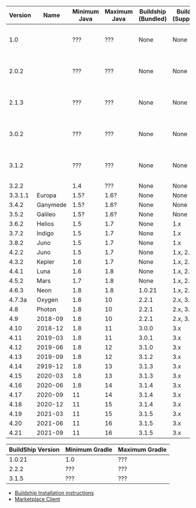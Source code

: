 | Version |  Name    | Minimum Java | Maximum Java   |  Buildship (Bundled)  | Buildship (Supported) | Notes |
|---------|----------|--------------|----------------|-----------------------|-----------------------|-------|
| 1.0     |          | ???          | ???            | None                  | None                  | Doesn't work on 64 Bit |
| 2.0.2   |          | ???          | ???            | None                  | None                  | Doesn't work on 64 Bit |
| 2.1.3   |          | ???          | ???            | None                  | None                  | Doesn't work on 64 Bit |
| 3.0.2   |          | ???          | ???            | None                  | None                  | Doesn't work on 64 Bit |
| 3.1.2   |          | ???          | ???            | None                  | None                  | Doesn't work on 64 Bit |
| 3.2.2   |          | 1.4          | ???            | None                  | None                  |
| 3.3.1.1 | Europa   | 1.5?         | 1.6?           | None                  | None                  |
| 3.4.2   | Ganymede | 1.5?         | 1.6?           | None                  | None                  |
| 3.5.2   | Galileo  | 1.5?         | 1.6?           | None                  | None                  |
| 3.6.2   | Helios   | 1.5          | 1.7            | None                  | 1.x                   |
| 3.7.2   | Indigo   | 1.5          | 1.7            | None                  | 1.x                   |
| 3.8.2   | Juno     | 1.5          | 1.7            | None                  | 1.x                   |
| 4.2.2   | Juno     | 1.5          | 1.7            | None                  | 1.x, 2.x              |
| 4.3.2   | Kepler   | 1.6          | 1.7            | None                  | 1.x, 2.x, 3.x         |
| 4.4.1   | Luna     | 1.6          | 1.8            | None                  | 1.x, 2.x, 3.x         |
| 4.5.2   | Mars     | 1.7          | 1.8            | None                  | 1.x, 2.x, 3.x         |
| 4.6.3   | Neon     | 1.8          | 1.8            | 1.0.21                | 1.x, 2.x, 3.x         |
| 4.7.3a  | Oxygen   | 1.8          | 10             | 2.2.1                 | 2.x, 3.x              |
| 4.8     | Photon   | 1.8          | 10             | 2.2.1                 | 2.x, 3.x              |
| 4.9     | 2018-09  | 1.8          | 10             | 2.2.1                 | 2.x, 3.x              |
| 4.10    | 2018-12  | 1.8          | 11             | 3.0.0                 | 3.x                   |
| 4.11    | 2019-03  | 1.8          | 11             | 3.0.1                 | 3.x                   |
| 4.12    | 2019-06  | 1.8          | 12             | 3.1.0                 | 3.x                   |
| 4.13    | 2019-09  | 1.8          | 12             | 3.1.2                 | 3.x                   |
| 4.14    | 2919-12  | 1.8          | 13             | 3.1.3                 | 3.x                   |
| 4.15    | 2020-03  | 1.8          | 13             | 3.1.3                 | 3.x                   |
| 4.16    | 2020-06  | 1.8          | 14             | 3.1.4                 | 3.x                   |
| 4.17    | 2020-09  | 11           | 14             | 3.1.4                 | 3.x                   |
| 4.18    | 2020-12  | 11           | 15             | 3.1.4                 | 3.x                   |
| 4.19    | 2021-03  | 11           | 15             | 3.1.5                 | 3.x                   |
| 4.20    | 2021-06  | 11           | 16             | 3.1.5                 | 3.x                   |
| 4.21    | 2021-09  | 11           | 16             | 3.1.5                 | 3.x                   |

|BuildShip Version | Minimum Gradle | Maximum Gradle |
|------------------|----------------|----------------|
| 1.0.21           | 1.0            | ???            |
| 2.2.2            | ???            | ???            |
| 3.1.5            | ???            | ???            |

- [Buildship Installation instructions](https://github.com/eclipse/buildship/blob/master/docs/user/Installation.md#installing-from-eclipseorg-update-site)
- [Marketplace Client](https://www.eclipse.org/mpc/)
